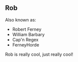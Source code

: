 
## Rob 

Also known as:

* Robert Ferney
* William Barbary
* Cap'n Regex 
* FerneyHorde

Rob is really cool, just really cool!

